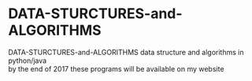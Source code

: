 # DATA-STURCTURES-and-ALGORITHMS
DATA-STURCTURES-and-ALGORITHMS  data structure and algorithms in python/java  
by the end of 2017 these programs will be available on my website
